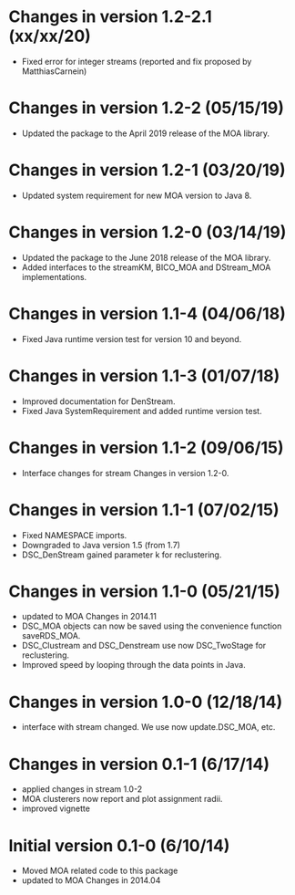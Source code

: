 #  Changes in version 1.2-2.1 (xx/xx/20)

* Fixed error for integer streams (reported and fix proposed by MatthiasCarnein)

# Changes in version 1.2-2 (05/15/19)

*  Updated the package to the April 2019 release of the MOA library.


# Changes in version 1.2-1 (03/20/19)

* Updated system requirement for new MOA version to Java 8.

# Changes in version 1.2-0 (03/14/19)

*  Updated the package to the June 2018 release of the MOA library.
*  Added interfaces to the streamKM, BICO_MOA and DStream_MOA implementations. 

# Changes in version 1.1-4 (04/06/18)

*  Fixed Java runtime version test for version 10 and beyond.

# Changes in version 1.1-3 (01/07/18)

*  Improved documentation for DenStream.
*  Fixed Java SystemRequirement and added runtime version test.

# Changes in version 1.1-2 (09/06/15)

*  Interface changes for stream Changes in  version 1.2-0.

# Changes in version 1.1-1 (07/02/15)

*  Fixed NAMESPACE imports.
*  Downgraded to Java version 1.5 (from 1.7)
*  DSC_DenStream gained parameter k for reclustering.

# Changes in version 1.1-0 (05/21/15)

*  updated to MOA Changes in  2014.11
*  DSC_MOA objects can now be saved using the convenience function saveRDS_MOA.
*  DSC_Clustream and DSC_Denstream use now DSC_TwoStage for reclustering.
*  Improved speed by looping through the data points in Java.

# Changes in  version 1.0-0 (12/18/14)

*  interface with stream changed. We use now update.DSC_MOA, etc.

# Changes in version 0.1-1 (6/17/14)

*  applied changes in stream 1.0-2
*  MOA clusterers now report and plot assignment radii.
*  improved vignette

# Initial version 0.1-0 (6/10/14)

*  Moved MOA related code to this package
*  updated to MOA Changes in  2014.04
